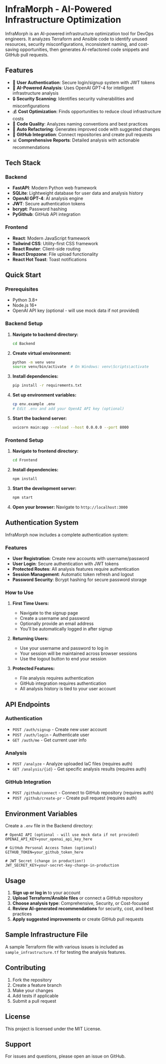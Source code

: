 # InfraMorph - AI-Powered Infrastructure Optimization

InfraMorph is an AI-powered infrastructure optimization tool for DevOps engineers. It analyzes Terraform and Ansible code to identify unused resources, security misconfigurations, inconsistent naming, and cost-saving opportunities, then generates AI-refactored code snippets and GitHub pull requests.

## Features

- 🔐 **User Authentication**: Secure login/signup system with JWT tokens
- 🤖 **AI-Powered Analysis**: Uses OpenAI GPT-4 for intelligent infrastructure analysis
- 🔒 **Security Scanning**: Identifies security vulnerabilities and misconfigurations
- 💰 **Cost Optimization**: Finds opportunities to reduce cloud infrastructure costs
- 📝 **Code Quality**: Analyzes naming conventions and best practices
- 🔄 **Auto Refactoring**: Generates improved code with suggested changes
- 🔗 **GitHub Integration**: Connect repositories and create pull requests
- 📊 **Comprehensive Reports**: Detailed analysis with actionable recommendations

## Tech Stack

### Backend
- **FastAPI**: Modern Python web framework
- **SQLite**: Lightweight database for user data and analysis history
- **OpenAI GPT-4**: AI analysis engine
- **JWT**: Secure authentication tokens
- **bcrypt**: Password hashing
- **PyGithub**: GitHub API integration

### Frontend
- **React**: Modern JavaScript framework
- **Tailwind CSS**: Utility-first CSS framework
- **React Router**: Client-side routing
- **React Dropzone**: File upload functionality
- **React Hot Toast**: Toast notifications

## Quick Start

### Prerequisites
- Python 3.8+
- Node.js 16+
- OpenAI API key (optional - will use mock data if not provided)

### Backend Setup

1. **Navigate to backend directory:**
   ```bash
   cd Backend
   ```

2. **Create virtual environment:**
   ```bash
   python -m venv venv
   source venv/bin/activate  # On Windows: venv\Scripts\activate
   ```

3. **Install dependencies:**
   ```bash
   pip install -r requirements.txt
   ```

4. **Set up environment variables:**
   ```bash
   cp env.example .env
   # Edit .env and add your OpenAI API key (optional)
   ```

5. **Start the backend server:**
   ```bash
   uvicorn main:app --reload --host 0.0.0.0 --port 8000
   ```

### Frontend Setup

1. **Navigate to frontend directory:**
   ```bash
   cd Frontend
   ```

2. **Install dependencies:**
   ```bash
   npm install
   ```

3. **Start the development server:**
   ```bash
   npm start
   ```

4. **Open your browser:**
   Navigate to `http://localhost:3000`

## Authentication System

InfraMorph now includes a complete authentication system:

### Features
- **User Registration**: Create new accounts with username/password
- **User Login**: Secure authentication with JWT tokens
- **Protected Routes**: All analysis features require authentication
- **Session Management**: Automatic token refresh and logout
- **Password Security**: Bcrypt hashing for secure password storage

### How to Use

1. **First Time Users:**
   - Navigate to the signup page
   - Create a username and password
   - Optionally provide an email address
   - You'll be automatically logged in after signup

2. **Returning Users:**
   - Use your username and password to log in
   - Your session will be maintained across browser sessions
   - Use the logout button to end your session

3. **Protected Features:**
   - File analysis requires authentication
   - GitHub integration requires authentication
   - All analysis history is tied to your user account

## API Endpoints

### Authentication
- `POST /auth/signup` - Create new user account
- `POST /auth/login` - Authenticate user
- `GET /auth/me` - Get current user info

### Analysis
- `POST /analyze` - Analyze uploaded IaC files (requires auth)
- `GET /analysis/{id}` - Get specific analysis results (requires auth)

### GitHub Integration
- `POST /github/connect` - Connect to GitHub repository (requires auth)
- `POST /github/create-pr` - Create pull request (requires auth)

## Environment Variables

Create a `.env` file in the Backend directory:

```env
# OpenAI API (optional - will use mock data if not provided)
OPENAI_API_KEY=your_openai_api_key_here

# GitHub Personal Access Token (optional)
GITHUB_TOKEN=your_github_token_here

# JWT Secret (change in production!)
JWT_SECRET_KEY=your-secret-key-change-in-production
```

## Usage

1. **Sign up or log in** to your account
2. **Upload Terraform/Ansible files** or connect a GitHub repository
3. **Choose analysis type**: Comprehensive, Security, or Cost-focused
4. **Review AI-generated recommendations** for security, cost, and best practices
5. **Apply suggested improvements** or create GitHub pull requests

## Sample Infrastructure File

A sample Terraform file with various issues is included as `sample_infrastructure.tf` for testing the analysis features.

## Contributing

1. Fork the repository
2. Create a feature branch
3. Make your changes
4. Add tests if applicable
5. Submit a pull request

## License

This project is licensed under the MIT License.

## Support

For issues and questions, please open an issue on GitHub. 